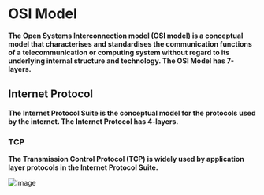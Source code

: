 # OSI Model

**The Open Systems Interconnection model (OSI model) is a conceptual model that characterises and standardises the 
communication functions of a telecommunication or computing system without regard to its underlying internal structure 
and technology. The OSI Model has 7-layers.**

## Internet Protocol

**The Internet Protocol Suite is the conceptual model for the protocols used by the internet. The Internet Protocol has 4-layers.**

### TCP

**The Transmission Control Protocol (TCP) is widely used by application layer protocols in the Internet Protocol Suite.**


![image](https://electricala2z.com/wp-content/uploads/2017/10/osi-model-768x565.gif)
